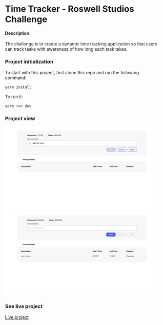 
# Time Tracker - Roswell Studios Challenge

#### Description

The challenge is to create a dynamic time tracking application so that users can track tasks with awareness of how long each task takes.
### Project initialization

To start with this project, first clone this repo and run the following command:

```js
yarn install
```

To run it: 
```js
yarn run dev
```

### Project view

![Image 1](./img1.png)
![Image 2](./img2.png)

### See live project

[Live project](https://roswell-studios.vercel.app/)
